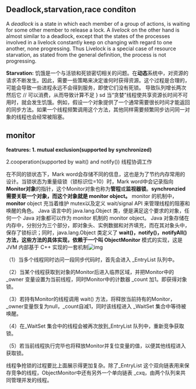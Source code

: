 ## Deadlock,starvation,race conditon

A *deadlock* is a state in which each member of a group of actions, is waiting for some other member to release a lock. A *livelock* on the other hand is almost similar to a deadlock, except that the states of the processes involved in a livelock constantly keep on changing with regard to one another, none progressing. Thus Livelock is a special case of resource starvation, as stated from the general definition, the process is not progressing.

**Starvation:**
饥饿是一个与活锁和死锁密切相关的问题。在**动态**系统中，对资源的请求不断发生。因此，需要一些策略来决定谁何时获得资源。这个过程是合理的，可能会导致一些进程永远不会得到服务，即使它们没有死锁。 导致队列增长两次然后它 // 可以消费，从而导致计算不足 } 
  sd
当“贪婪”线程使共享资源长时间不可用时，就会发生饥饿。例如，假设一个对象提供了一个通常需要很长时间才能返回的同步方法。如果一个线程频繁调用这个方法，其他同样需要频繁同步访问同一对象的线程也会经常被阻塞。

## monitor

**featrures: 1. mutual exclusion(supported by synchronized)**                  

2.cooperation(supported by wait() and notify())    线程协调工作

在不同的锁状态下，Mark word会存储不同的信息，这也是为了节约内存常用的设计。当锁状态为重量级锁（锁标识位=10）时，Mark word中会记录指向**Monitor对象**的指针，这个Monitor对象也称为**管程**或**监视器锁**。**synchronzied 需要关联一个对象，而这个对象就是 monitor object。**
monitor 的机制中，**monitor** object 充当着维护 mutex以及定义 wait/signal API 来管理线程的阻塞和唤醒的角色。
Java 语言中的 java.lang.Object 类，便是满足这个要求的对象，任何一个 Java 对象都可以作为 monitor 机制的 monitor object。
Java 对象存储在内存中，分别分为三个部分，即对象头、实例数据和对齐填充，而在其对象头中，保存了锁标识；同时，java.lang.Object 类定义了 **wait()，notify()，notifyAll() 方法，这些方法的具体实现，依赖于一个叫 ObjectMonitor** 模式的实现，这是 JVM 内部基于 C++ 实现的一套机制![img](https://pic3.zhimg.com/v2-ee554829ed472c73c5fb2461d5878b3e_b.jpg)

（1）当多个线程同时访问一段同步代码时，首先会进入 _EntryList 队列中。

（2）当某个线程获取到对象的Monitor后进入临界区域，并把Monitor中的 _owner 变量设置为当前线程，同时Monitor中的计数器 _count 加1。即获得对象锁。

（3）若持有Monitor的线程调用 wait() 方法，将释放当前持有的Monitor，_owner变量恢复为null，_count自减1，同时该线程进入 _WaitSet 集合中等待被唤醒。

（4）在_WaitSet 集合中的线程会被再次放到_EntryList 队列中，重新竞争获取锁。

（5）若当前线程执行完毕也将释放Monitor并复位变量的值，以便其他线程进入获取锁。

线程争抢锁的过程要比上面展示得更加复杂。除了_EntryList 这个双向链表用来保存竞争的线程，ObjectMonitor中还有另外一个单向链表 _cxq，由两个队列来共同管理并发的线程。
